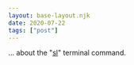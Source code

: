 ```yaml
---
layout: base-layout.njk
date: 2020-07-22
tags: ["post"]
---
```


... about the "[sl](https://github.com/mtoyoda/sl)" terminal command.
